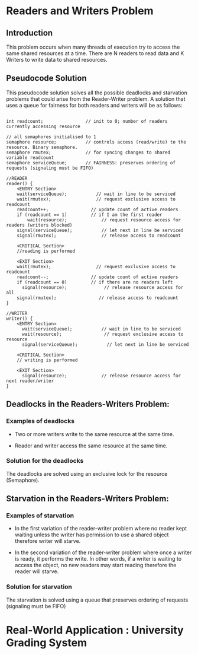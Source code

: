 # Readers and Writers Problem

## Introduction

This problem occurs when many threads of execution try to access the same shared resources at a time. There are N readers to read data and K Writers to write data to shared resources.

## Pseudocode Solution

This pseudocode solution solves all the possible deadlocks and starvation problems that could arise from the Reader-Writer problem. A solution that uses a queue for fairness for both readers and writers will be as follows:

```pseudo

int readcount;                // init to 0; number of readers currently accessing resource

// all semaphores initialised to 1
semaphore resource;           // controls access (read/write) to the resource. Binary semaphore.
semaphore rmutex;             // for syncing changes to shared variable readcount
semaphore serviceQueue;       // FAIRNESS: preserves ordering of requests (signaling must be FIFO)

//READER
reader() {
    <ENTRY Section>
    wait(serviceQueue);           // wait in line to be serviced
    wait(rmutex);                 // request exclusive access to readcount
    readcount++;                // update count of active readers
    if (readcount == 1)         // if I am the first reader
        wait(resource);             // request resource access for readers (writers blocked)
    signal(serviceQueue);           // let next in line be serviced
    signal(rmutex);                 // release access to readcount
    
    <CRITICAL Section>
    //reading is performed
    
    <EXIT Section>
    wait(rmutex);                 // request exclusive access to readcount
    readcount--;                // update count of active readers
    if (readcount == 0)         // if there are no readers left
      signal(resource);              // release resource access for all
    signal(rmutex);                // release access to readcount
}

//WRITER
writer() {
    <ENTRY Section>
      wait(serviceQueue);           // wait in line to be serviced
      wait(resource);                // request exclusive access to resource
      signal(serviceQueue);           // let next in line be serviced

    <CRITICAL Section>
    // writing is performed

    <EXIT Section>
      signal(resource);             // release resource access for next reader/writer
}
```
## Deadlocks in the Readers-Writers Problem:

### Examples of deadlocks

 * Two or more writers write to the same resource at the same time.

 * Reader and writer access the same resource at the same time.

### Solution for the deadlocks

The deadlocks are solved using an exclusive lock for the resource (Semaphore).

## Starvation in the Readers-Writers Problem:

### Examples of starvation

 * In the first variation of the reader-writer problem where no reader kept waiting unless the writer has permission to use a shared object therefore writer will starve.

 * In the second variation of the reader-writer problem where once a writer is ready, it performs the write. In other words, if a writer is waiting to access the object, no new readers may start reading therefore the reader will starve.

### Solution for starvation

The starvation is solved using a queue that preserves ordering of requests (signaling must be FIFO)

# Real-World Application : University Grading System 













